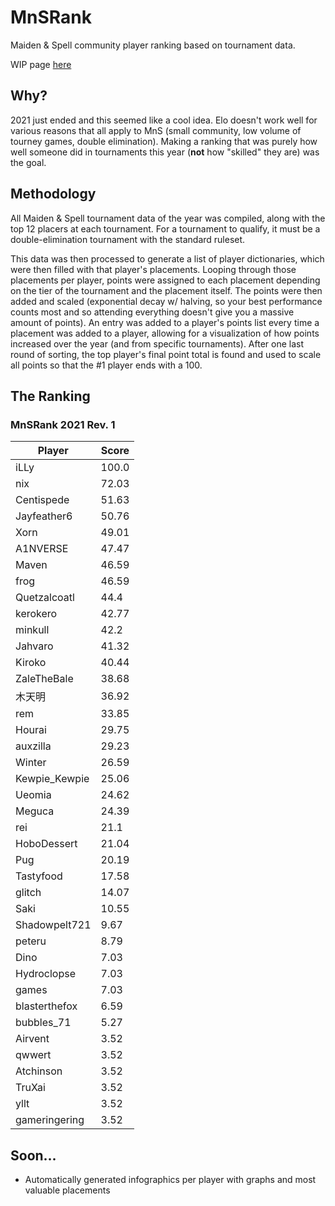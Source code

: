 # MnSRank
Maiden &amp; Spell community player ranking based on tournament data.

WIP page [here](https://sydk.dev/MnSRank/)

## Why?
2021 just ended and this seemed like a cool idea. Elo doesn't work well for various reasons that all apply to MnS (small community, low volume of tourney games, double elimination). Making a ranking that was purely how well someone did in tournaments this year (**not** how "skilled" they are) was the goal.

## Methodology
All Maiden & Spell tournament data of the year was compiled, along with the top 12 placers at each tournament. For a tournament to qualify, it must be a double-elimination tournament with the standard ruleset. 

This data was then processed to generate a list of player dictionaries, which were then filled with that player's placements. Looping through those placements per player, points were assigned to each placement depending on the tier of the tournament and the placement itself. The points were then added and scaled (exponential decay w/ halving, so your best performance counts most and so attending everything doesn't give you a massive amount of points). An entry was added to a player's points list every time a placement was added to a player, allowing for a visualization of how points increased over the year (and from specific tournaments). After one last round of sorting, the top player's final point total is found and used to scale all points so that the #1 player ends with a 100.
## The Ranking
### MnSRank 2021 Rev. 1
| Player        | Score |
|---------------|-------|
| iLLy          | 100.0 |
| nix           | 72.03 |
| Centispede    | 51.63 |
| Jayfeather6   | 50.76 |
| Xorn          | 49.01 |
| A1NVERSE      | 47.47 |
| Maven         | 46.59 |
| frog          | 46.59 |
| Quetzalcoatl  | 44.4  |
| kerokero      | 42.77 |
| minkull       | 42.2  |
| Jahvaro       | 41.32 |
| Kiroko        | 40.44 |
| ZaleTheBale   | 38.68 |
| 木天明        | 36.92 |
| rem           | 33.85 |
| Hourai        | 29.75 |
| auxzilla      | 29.23 |
| Winter        | 26.59 |
| Kewpie_Kewpie | 25.06 |
| Ueomia        | 24.62 |
| Meguca        | 24.39 |
| rei           | 21.1  |
| HoboDessert   | 21.04 |
| Pug           | 20.19 |
| Tastyfood     | 17.58 |
| glitch        | 14.07 |
| Saki          | 10.55 |
| Shadowpelt721 | 9.67  |
| peteru        | 8.79  |
| Dino          | 7.03  |
| Hydroclopse   | 7.03  |
| games         | 7.03  |
| blasterthefox | 6.59  |
| bubbles_71    | 5.27  |
| Airvent       | 3.52  |
| qwwert        | 3.52  |
| Atchinson     | 3.52  |
| TruXai        | 3.52  |
| yllt          | 3.52  |
| gameringering | 3.52  |

## Soon...
- Automatically generated infographics per player with graphs and most valuable placements
